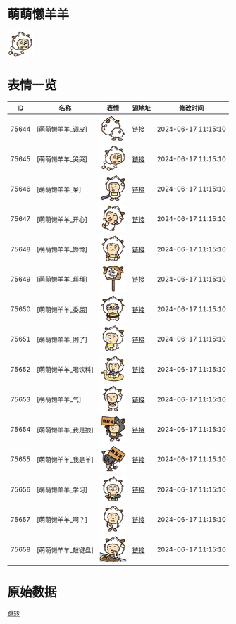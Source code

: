 # 萌萌懒羊羊

<img src="./cover.png" height="60" alt="cover" />

# 表情一览

|ID|名称|表情|源地址|修改时间|
|----|----|----|----|----|
|75644|[萌萌懒羊羊_调皮]|<img src="./pic/075644_%5B萌萌懒羊羊_调皮%5D.png" height="60" alt="调皮"/>|[链接](https://i0.hdslb.com/bfs/garb/06dad84b08a0a054a5d573ac8f113e11b16a01e2.png)|2024-06-17 11:15:10|
|75645|[萌萌懒羊羊_哭哭]|<img src="./pic/075645_%5B萌萌懒羊羊_哭哭%5D.png" height="60" alt="哭哭"/>|[链接](https://i0.hdslb.com/bfs/garb/2cb3500081f35393244ab0db47d92e66be4702ec.png)|2024-06-17 11:15:10|
|75646|[萌萌懒羊羊_呆]|<img src="./pic/075646_%5B萌萌懒羊羊_呆%5D.png" height="60" alt="呆"/>|[链接](https://i0.hdslb.com/bfs/garb/7999a0ae1c9d3adaa0d516994d1dcdbb88c86b61.png)|2024-06-17 11:15:10|
|75647|[萌萌懒羊羊_开心]|<img src="./pic/075647_%5B萌萌懒羊羊_开心%5D.png" height="60" alt="开心"/>|[链接](https://i0.hdslb.com/bfs/garb/83c1f9f23b3a232a7270e743d6a501cba62e896a.png)|2024-06-17 11:15:10|
|75648|[萌萌懒羊羊_馋馋]|<img src="./pic/075648_%5B萌萌懒羊羊_馋馋%5D.png" height="60" alt="馋馋"/>|[链接](https://i0.hdslb.com/bfs/garb/794c2fcf54e4a09cd95e6171bbb72d6d28768114.png)|2024-06-17 11:15:10|
|75649|[萌萌懒羊羊_拜拜]|<img src="./pic/075649_%5B萌萌懒羊羊_拜拜%5D.png" height="60" alt="拜拜"/>|[链接](https://i0.hdslb.com/bfs/garb/98b5c0f619166de64c9548bf5a74cb7ffe68d9eb.png)|2024-06-17 11:15:10|
|75650|[萌萌懒羊羊_委屈]|<img src="./pic/075650_%5B萌萌懒羊羊_委屈%5D.png" height="60" alt="委屈"/>|[链接](https://i0.hdslb.com/bfs/garb/bac9cf5a135786afc797e396c5b3f93738cf5112.png)|2024-06-17 11:15:10|
|75651|[萌萌懒羊羊_困了]|<img src="./pic/075651_%5B萌萌懒羊羊_困了%5D.png" height="60" alt="困了"/>|[链接](https://i0.hdslb.com/bfs/garb/cc8493a2819bbdf0de2c33e8a864f24e1a5dd191.png)|2024-06-17 11:15:10|
|75652|[萌萌懒羊羊_喝饮料]|<img src="./pic/075652_%5B萌萌懒羊羊_喝饮料%5D.png" height="60" alt="喝饮料"/>|[链接](https://i0.hdslb.com/bfs/garb/d80ec896eb856c8ac5ed7ec0e3438370918e9248.png)|2024-06-17 11:15:10|
|75653|[萌萌懒羊羊_气]|<img src="./pic/075653_%5B萌萌懒羊羊_气%5D.png" height="60" alt="气"/>|[链接](https://i0.hdslb.com/bfs/garb/0a309fd84de46832e2f48be78d8577aae49e466a.png)|2024-06-17 11:15:10|
|75654|[萌萌懒羊羊_我是狼]|<img src="./pic/075654_%5B萌萌懒羊羊_我是狼%5D.png" height="60" alt="我是狼"/>|[链接](https://i0.hdslb.com/bfs/garb/7818ae54d81032806211cded82355fce635e1d89.png)|2024-06-17 11:15:10|
|75655|[萌萌懒羊羊_我是羊]|<img src="./pic/075655_%5B萌萌懒羊羊_我是羊%5D.png" height="60" alt="我是羊"/>|[链接](https://i0.hdslb.com/bfs/garb/6675687d0982126bb784db59e2859b87974432ed.png)|2024-06-17 11:15:10|
|75656|[萌萌懒羊羊_学习]|<img src="./pic/075656_%5B萌萌懒羊羊_学习%5D.png" height="60" alt="学习"/>|[链接](https://i0.hdslb.com/bfs/garb/a2cd66d35194559a481f2646ba7cfb1576a37e38.png)|2024-06-17 11:15:10|
|75657|[萌萌懒羊羊_啊？]|<img src="./pic/075657_%5B萌萌懒羊羊_啊？%5D.png" height="60" alt="啊？"/>|[链接](https://i0.hdslb.com/bfs/garb/00525a9b3cb346476211a99bd38019bc4185b572.png)|2024-06-17 11:15:10|
|75658|[萌萌懒羊羊_敲键盘]|<img src="./pic/075658_%5B萌萌懒羊羊_敲键盘%5D.png" height="60" alt="敲键盘"/>|[链接](https://i0.hdslb.com/bfs/garb/7ba6ad3eaea008519f573f2640651c15d8e130e1.png)|2024-06-17 11:15:10|

# 原始数据

[跳转](./raw.json)

